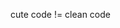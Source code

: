 <!--
id: 396255693
link: http://kevinisom.info/post/396255693/cute-code-clean-code
slug: cute-code-clean-code
date: Thu Feb 18 2010 20:48:20 GMT+1300 (NZDT)
raw: {"blog_name":"kevinisom","id":396255693,"post_url":"http://kevinisom.info/post/396255693/cute-code-clean-code","slug":"cute-code-clean-code","type":"text","date":"2010-02-18 07:48:20 GMT","timestamp":1266479300,"state":"published","format":"html","reblog_key":"iMJjWFMT","tags":[],"short_url":"http://tmblr.co/Zw68YyNdc7D","highlighted":[],"feed_item":"http://twitter.com/kev_nz/statuses/9270905973","from_feed_id":"650289","note_count":0,"title":null,"body":"<p>cute code&#160;!= clean code</p>"}
publish: 2010-02-018
tags: 
title: null
-->


cute code != clean code


